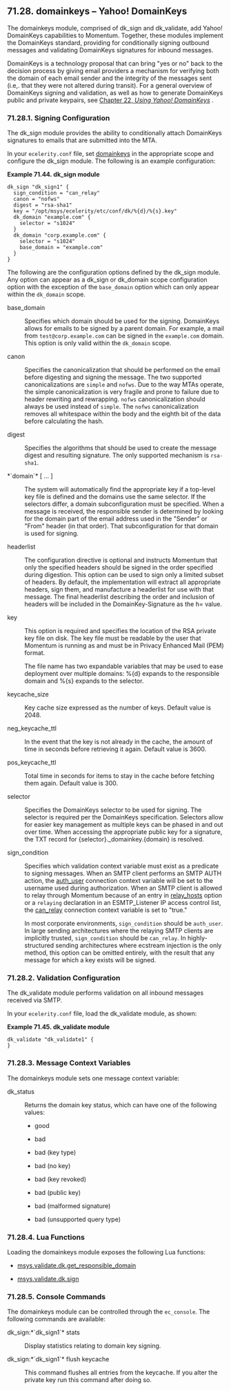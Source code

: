 ## 71.28. domainkeys – Yahoo! DomainKeys

<a class="indexterm" name="idp21294224"></a>

The domainkeys module, comprised of dk_sign and dk_validate, add Yahoo! DomainKeys capabilities to Momentum. Together, these modules implement the DomainKeys standard, providing for conditionally signing outbound messages and validating DomainKeys signatures for inbound messages.

DomainKeys is a technology proposal that can bring "yes or no" back to the decision process by giving email providers a mechanism for verifying both the domain of each email sender and the integrity of the messages sent (i.e,. that they were not altered during transit). For a general overview of DomainKeys signing and validation, as well as how to generate DomainKeys public and private keypairs, see [Chapter 22, *Using Yahoo! DomainKeys*](using_domainkeys "Chapter 22. Using Yahoo! DomainKeys") .

### 71.28.1. Signing Configuration

The dk_sign module provides the ability to conditionally attach DomainKeys signatures to emails that are submitted into the MTA.

In your `ecelerity.conf` file, set [domainkeys](conf.ref.domainkeys "domainkeys") in the appropriate scope and configure the dk_sign module. The following is an example configuration:

<a name="example.dk_sign.3"></a>

**Example 71.44. dk_sign module**

```
dk_sign "dk_sign1" {
  sign_condition = "can_relay"
  canon = "nofws"
  digest = "rsa-sha1"
  key = "/opt/msys/ecelerity/etc/conf/dk/%{d}/%{s}.key"
  dk_domain "example.com" {
    selector = "s1024"
  }
  dk_domain "corp.example.com" {
    selector = "s1024"
    base_domain = "example.com"
  }
}
```

The following are the configuration options defined by the dk_sign module. Any option can appear as a dk_sign or dk_domain scope configuration option with the exception of the `base_domain` option which can only appear within the `dk_domain` scope.

<dl class="variablelist">

<dt>base_domain</dt>

<dd>

Specifies which domain should be used for the signing. DomainKeys allows for emails to be signed by a parent domain. For example, a mail from `test@corp.example.com` can be signed in the `example.com` domain. This option is only valid within the `dk_domain` scope.

</dd>

<dt>canon</dt>

<dd>

Specifies the canonicalization that should be performed on the email before digesting and signing the message. The two supported canonicalizations are `simple` and `nofws`. Due to the way MTAs operate, the simple canonicalization is very fragile and prone to failure due to header rewriting and rewrapping. `nofws` canonicalization should always be used instead of `simple`. The `nofws` canonicalization removes all whitespace within the body and the eighth bit of the data before calculating the hash.

</dd>

<dt>digest</dt>

<dd>

Specifies the algorithms that should be used to create the message digest and resulting signature. The only supported mechanism is `rsa-sha1`.

</dd>

<dt>*`domain`* [ ... ]</dt>

<dd>

The system will automatically find the appropriate key if a top-level key file is defined and the domains use the same selector. If the selectors differ, a domain subconfiguration must be specified. When a message is received, the responsible sender is determined by looking for the domain part of the email address used in the "Sender" or "From" header (in that order). That subconfiguration for that domain is used for signing.

</dd>

<dt>headerlist</dt>

<dd>

The configuration directive is optional and instructs Momentum that only the specified headers should be signed in the order specified during digestion. This option can be used to sign only a limited subset of headers. By default, the implementation will extract all appropriate headers, sign them, and manufacture a headerlist for use with that message. The final headerlist describing the order and inclusion of headers will be included in the DomainKey-Signature as the h= value.

</dd>

<dt>key</dt>

<dd>

This option is required and specifies the location of the RSA private key file on disk. The key file must be readable by the user that Momentum is running as and must be in Privacy Enhanced Mail (PEM) format.

The file name has two expandable variables that may be used to ease deployment over multiple domains: %{d} expands to the responsible domain and %{s} expands to the selector.

</dd>

<dt>keycache_size</dt>

<dd>

Key cache size expressed as the number of keys. Default value is 2048.

</dd>

<dt>neg_keycache_ttl</dt>

<dd>

In the event that the key is not already in the cache, the amount of time in seconds before retrieving it again. Default value is 3600.

</dd>

<dt>pos_keycache_ttl</dt>

<dd>

Total time in seconds for items to stay in the cache before fetching them again. Default value is 300.

</dd>

<dt>selector</dt>

<dd>

Specifies the DomainKeys selector to be used for signing. The selector is required per the DomainKeys specification. Selectors allow for easier key management as multiple keys can be phased in and out over time. When accessing the appropriate public key for a signature, the TXT record for {selector}._domainkey.{domain} is resolved.

</dd>

<dt>sign_condition</dt>

<dd>

Specifies which validation context variable must exist as a predicate to signing messages. When an SMTP client performs an SMTP AUTH action, the [auth_user](policy.context.variables#predefined-context-conn-global "Table 63.1. Global Predefined Connection Context Variables") connection context variable will be set to the username used during authorization. When an SMTP client is allowed to relay through Momentum because of an entry in [relay_hosts](conf.ref.relay_hosts.php "relay_hosts") option or a `relaying` declaration in an ESMTP_Listener IP access control list, the [can_relay](policy.context.variables.php#predefined-context-conn-global "Table 63.1. Global Predefined Connection Context Variables") connection context variable is set to "true."

In most corporate environments, `sign_condition` should be `auth_user`. In large sending architectures where the relaying SMTP clients are implicitly trusted, `sign_condition` should be `can_relay`. In highly-structured sending architectures where ecstream injection is the only method, this option can be omitted entirely, with the result that any message for which a key exists will be signed.

</dd>

</dl>

### 71.28.2. Validation Configuration

The dk_validate module performs validation on all inbound messages received via SMTP.

In your `ecelerity.conf` file, load the dk_validate module, as shown:

<a name="example.dk_validate.3"></a>

**Example 71.45. dk_validate module**

```
dk_validate "dk_validate1" {
}
```

### 71.28.3. Message Context Variables

The domainkeys module sets one message context variable:

<dl class="variablelist">

<dt>dk_status</dt>

<dd>

Returns the domain key status, which can have one of the following values:

*   good

*   bad

*   bad (key type)

*   bad (no key)

*   bad (key revoked)

*   bad (public key)

*   bad (malformed signature)

*   bad (unsupported query type)

</dd>

</dl>

### 71.28.4. Lua Functions

Loading the domainkeys module exposes the following Lua functions:

*   [msys.validate.dk.get_responsible_domain](lua.ref.msys.validate.dk.get_responsible_domain "msys.validate.dk.get_responsible_domain")

*   [msys.validate.dk.sign](lua.ref.msys.validate.dk.sign "msys.validate.dk.sign")

### 71.28.5. Console Commands

The domainkeys module can be controlled through the `ec_console`. The following commands are available:

<dl class="variablelist">

<dt>dk_sign:*`dk_sign1`* stats</dt>

<dd>

Display statistics relating to domain key signing.

</dd>

<dt>dk_sign:*`dk_sign1`* flush keycache</dt>

<dd>

This command flushes all entries from the keycache. If you alter the private key run this command after doing so.

</dd>

</dl>
